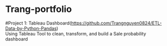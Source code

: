 # Trang-portfolio

#Project 1: Tableau Dashboard(https://github.com/Trangnguyen0824/ETL-Data-by-Python-Pandas)                                                                                          
Using Tableau Tool to clean, transform, and build a Sale probability dashboard
